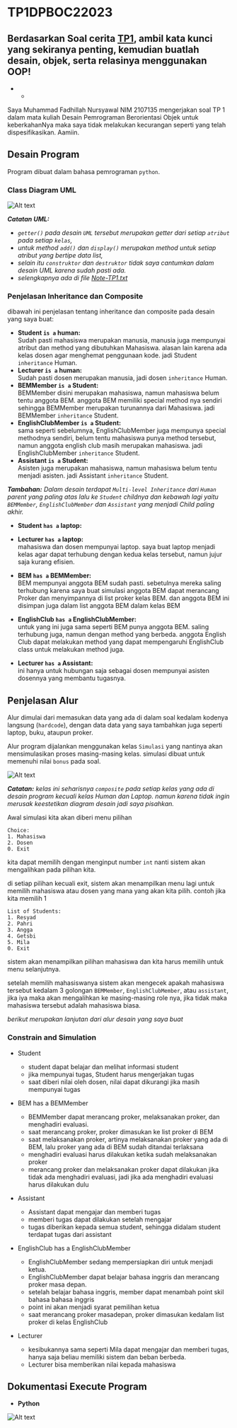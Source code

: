 # **TP1DPBOC22023**
Berdasarkan Soal cerita [TP1](https://docs.google.com/document/d/1hyeyXVUPqrUfeBQE7ueA633qNJDrhlFA/edit), ambil kata kunci yang sekiranya penting, kemudian buatlah desain, objek, serta relasinya menggunakan OOP!
---
- -
Saya Muhammad Fadhillah Nursyawal NIM 2107135 mengerjakan soal TP 1
dalam mata kuliah Desain Pemrograman Berorientasi Objek 
untuk keberkahanNya maka saya tidak melakukan kecurangan seperti yang telah dispesifikasikan. Aamiin.


## **Desain Program**
Program dibuat dalam bahasa pemrograman `python`.

### **Class Diagram UML**

![Alt text](img/tp1-py.png)

***Catatan UML:*** 
- *`getter()` pada desain `UML` tersebut merupakan getter dari setiap `atribut` pada setiap `kelas`,*
- *untuk method `add()` dan `display()` merupakan method untuk setiap atribut yang bertipe data list,* 
- *selain itu `construktor` dan `destruktor` tidak saya cantumkan dalam desain UML karena sudah pasti ada.*
- *selengkapnya ada di file [Note-TP1.txt](Note-TP1.txt)*

### **Penjelasan Inheritance dan Composite**
dibawah ini penjelasan tentang inheritance dan composite pada desain yang saya buat:
- **Student `is a` human:**  
Sudah pasti mahasiswa merupakan manusia, manusia juga mempunyai atribut dan method yang dibutuhkan Mahasiswa. alasan lain karena ada kelas dosen agar menghemat penggunaan kode. jadi Student `inheritance` Human.
- **Lecturer `is a` human:**  
Sudah pasti dosen merupakan manusia, jadi dosen `inheritance` Human.
- **BEMMember `is a` Student:**  
BEMMember disini merupakan mahasiswa, namun mahasiswa belum tentu anggota BEM. anggota BEM memiliki special method nya sendiri sehingga BEMMember merupakan turunannya dari Mahasiswa. jadi BEMMember `inheritance` Student.
- **EnglishClubMember `is a` Student:**  
sama seperti sebelumnya, EnglishClubMember juga mempunya special methodnya sendiri, belum tentu mahasiswa punya method tersebut, namun anggota english club masih merupakan mahasiswa. jadi EnglishClubMember `inheritance` Student.
- **Assistant `is a` Student:**  
Asisten juga merupakan mahasiswa, namun mahasiswa belum tentu menjadi asisten. jadi Assistant `inheritance` Student.

***Tambahan:*** *Dalam desain terdapat `Multi-level Inheritance` dari `Human` parent yang paling atas lalu ke `Student` childnya dan kebawah lagi yaitu `BEMMember`, `EnglishClubMember` dan `Assistant` yang menjadi Child paling akhir.*

- **Student `has a` laptop:**
- **Lecturer `has a` laptop:**  
mahasiswa dan dosen mempunyai laptop. saya buat laptop menjadi kelas agar dapat terhubung dengan kedua kelas tersebut, namun jujur saja kurang efisien.

- **BEM `has a` BEMMember:**  
BEM mempunyai anggota BEM sudah pasti. sebetulnya mereka saling terhubung karena saya buat simulasi anggota BEM dapat merancang Proker dan menyimpannya di list proker kelas BEM. dan anggota BEM ini disimpan juga dalam list anggota BEM dalam kelas BEM
- **EnglishClub `has a` EnglishClubMember:**  
untuk yang ini juga sama seperti BEM punya anggota BEM. saling terhubung juga, namun dengan method yang berbeda. anggota English Club dapat melakukan method yang dapat mempengaruhi EnglishClub class untuk melakukan method juga.
- **Lecturer `has a` Assistant:**  
ini hanya untuk hubungan saja sebagai dosen mempunyai asisten dosennya yang membantu tugasnya.

## **Penjelasan Alur**
Alur dimulai dari memasukan data yang ada di dalam soal kedalam kodenya langsung (`hardcode`), dengan data data yang saya tambahkan juga seperti laptop, buku, ataupun proker.  

Alur program dijalankan menggunakan kelas `Simulasi` yang nantinya akan mensimulasikan proses masing-masing kelas. simulasi dibuat untuk memenuhi nilai `bonus` pada soal.  

![Alt text](img/sim-tp1.png)

***Catatan:***  *kelas ini seharisnya `composite` pada setiap kelas yang ada di desain program kecuali kelas Human dan Laptop. namun karena tidak ingin merusak keestetikan diagram desain jadi saya pisahkan.*

Awal simulasi kita akan diberi menu pilihan
```
Choice:
1. Mahasiswa
2. Dosen
0. Exit
```
kita dapat memilih dengan menginput number `int` nanti sistem akan mengalihkan pada pilihan kita. 

di setiap pilihan kecuali exit, sistem akan menampilkan menu lagi untuk memilih mahasiswa atau dosen yang mana yang akan kita pilih. contoh jika kita memilih 1
```
List of Students:
1. Resyad
2. Pahri
3. Angga
4. Getsbi
5. Mila
0. Exit
```
sistem akan menampilkan pilihan mahasiswa dan kita harus memilih untuk menu selanjutnya.

setelah memilih mahasiswanya sistem akan mengecek apakah mahasiswa tersebut kedalam 3 golongan `BEMMember`, `EnglishClubMember`, atau `assistant`, jika iya maka akan mengalihkan ke masing-masing role nya, jika tidak maka mahasiswa tersebut adalah mahasiswa biasa.

*berikut merupakan lanjutan dari alur desain yang saya buat*

### **Constrain and Simulation**
- Student  
    - student dapat belajar dan melihat informasi student
    - jika mempunyai tugas, Student harus mengerjakan tugas
    - saat diberi nilai oleh dosen, nilai dapat dikurangi jika masih mempunyai tugas

- BEM has a BEMMember  
    - BEMMember dapat merancang proker, melaksanakan proker, dan menghadiri evaluasi.
    - saat merancang proker, proker dimasukan ke list proker di BEM
    - saat melaksanakan proker, artinya melaksanakan proker yang ada di BEM, lalu proker yang ada di BEM sudah ditandai terlaksana
    - menghadiri evaluasi harus dilakukan ketika sudah melaksanakan proker
    - merancang proker dan melaksanakan proker dapat dilakukan jika tidak ada menghadiri evaluasi, jadi jika ada menghadiri evaluasi harus dilakukan dulu

- Assistant  
    - Assistant dapat mengajar dan memberi tugas
    - memberi tugas dapat dilakukan setelah mengajar
    - tugas diberikan kepada semua student, sehingga didalam student terdapat tugas dari assistant

- EnglishClub has a EnglishClubMember  
    - EnglishClubMember sedang mempersiapkan diri untuk menjadi ketua. 
    - EnglishClubMember dapat belajar bahasa inggris dan merancang proker masa depan.
    - setelah belajar bahasa inggris, member dapat menambah point skil bahasa bahasa inggris
    - point ini akan menjadi syarat pemilihan ketua
    - saat merancang proker masadepan, proker dimasukan kedalam list proker di kelas EnglishClub

- Lecturer   
    - kesibukannya sama seperti Mila dapat mengajar dan memberi tugas, hanya saja beliau memiliki sistem dan beban berbeda.
    - Lecturer bisa memberikan nilai kepada mahasiswa


## Dokumentasi Execute Program
- **Python**

![Alt text](img/execute.png)